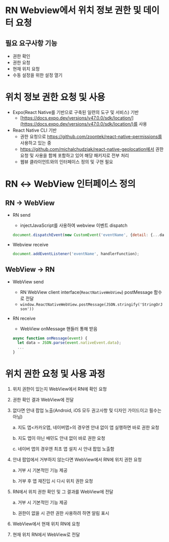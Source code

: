# RN Webview에서 위치 정보 권한 및 데이터 요청

## 필요 요구사항 기능

- 권한 확인
- 권한 요청
- 현재 위치 요청
- 수동 설정을 위한 설정 열기

# 위치 정보 권한 요청 및 사용

- Expo(React Native를 기반으로 구축된 일련의 도구 및 서비스) 기반
  - [https://docs.expo.dev/versions/v47.0.0/sdk/location/](https://docs.expo.dev/versions/v47.0.0/sdk/location/)를 사용
- React Native CLI 기반
  - 권한 요청으로 https://github.com/zoontek/react-native-permissions를 사용하고 있는 중
  - https://github.com/michalchudziak/react-native-geolocation에서 권한 요청 및 사용을 함께 포함하고 있어 해당 패키지로 전부 처리
  - 웹뷰 클라이언트와의 인터페이스 정의 및 구현 필요

# RN ↔ WebView 인터페이스 정의

## RN → WebView

- RN send

  - injectJavaScript를 사용하여 webview 이벤트 dispatch

  ```jsx
  document.dispatchEvent(new CustomEvent('eventName', {detail: {...data}}));
  ```

- Webview receive

  ```jsx
  document.addEventListener('eventName', handlerFunction);
  ```

## WebView → RN

- WebView send
  - RN WebView client interface(`ReactNativeWebView`) postMessage 함수로 전달
  - `window.ReactNativeWebView.postMessage(JSON.stringify('StringOrJson'))`
- RN receive

  - WebView onMessage 핸들러 통해 받음

  ```jsx
  async function onMessage(event) {
    let data = JSON.parse(event.nativeEvent.data);
    ...
  }
  ```

# 위치 권한 요청 및 사용 과정

1. 위치 권한이 있는지 WebView에서 RN에 확인 요청
2. 권한 확인 결과 WebView에 전달
3. 없다면 안내 팝업 노출(Android, iOS 모두 권고사항 및 디자인 가이드이고 필수는 아님)

   a. 지도 앱<카카오맵, 네이버맵>의 경우엔 안내 없이 앱 실행하면 바로 권한 요청

   b. 지도 앱이 아닌 배민도 안내 없이 바로 권한 요청

   c. 네이버 앱의 경우엔 최초 앱 설치 시 안내 팝업 노출함

4. 안내 팝업에서 거부하지 않는다면 WebView에서 RN에 위치 권한 요청

   a. 거부 시 기본적인 기능 제공

   b. 거부 후 앱 재진입 시 다시 위치 권한 요청

5. RN에서 위치 권한 확인 및 그 결과를 WebView에 전달

   a. 거부 시 기본적인 기능 제공

   b. 권한이 없을 시 관련 권한 사용하려 하면 알림 표시

6. WebView에서 현재 위치 RN에 요청
7. 현재 위치 RN에서 WebView로 전달
